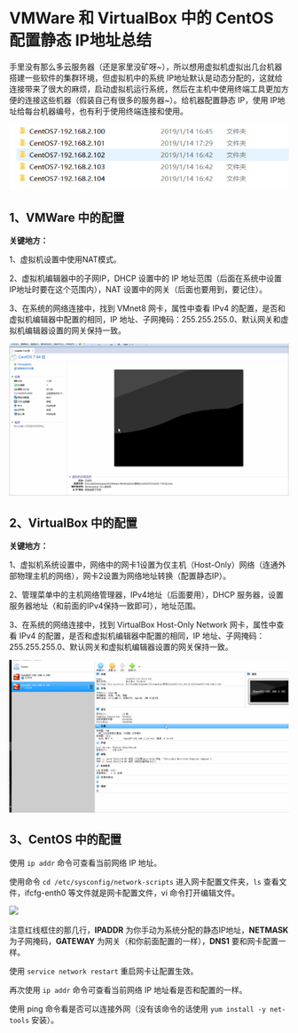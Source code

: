 # VMWare 和 VirtualBox 中的 CentOS 配置静态 IP地址总结

手里没有那么多云服务器（还是家里没矿呀~），所以想用虚拟机虚拟出几台机器搭建一些软件的集群环境，但虚拟机中的系统 IP地址默认是动态分配的，这就给连接带来了很大的麻烦，启动虚拟机运行系统，然后在主机中使用终端工具更加方便的连接这些机器（假装自己有很多的服务器~）。给机器配置静态 IP，使用 IP地址给每台机器编号，也有利于使用终端连接和使用。

![给机器编号](./images/给机器编号.png)

## 1、VMWare 中的配置

**关键地方：**

1、虚拟机设置中使用NAT模式。

2、虚拟机编辑器中的子网IP，DHCP 设置中的 IP 地址范围（后面在系统中设置IP地址时要在这个范围内），NAT 设置中的网关（后面也要用到，要记住）。

3、在系统的网络连接中，找到 VMnet8 网卡，属性中查看 IPv4 的配置，是否和虚拟机编辑器中配置的相同，IP 地址、子网掩码：255.255.255.0、默认网关和虚拟机编辑器设置的网关保持一致。

![VMWare方式](./images/VMWare方式.gif)

## 2、VirtualBox 中的配置

**关键地方：**

1、虚拟机系统设置中，网络中的网卡1设置为仅主机（Host-Only）网络（连通外部物理主机的网络），网卡2设置为网络地址转换（配置静态IP）。

2、管理菜单中的主机网络管理器，IPv4地址（后面要用），DHCP 服务器，设置服务器地址（和前面的IPv4保持一致即可），地址范围。

3、在系统的网络连接中，找到 VirtualBox Host-Only Network 网卡，属性中查看 IPv4 的配置，是否和虚拟机编辑器中配置的相同，IP 地址、子网掩码：255.255.255.0、默认网关和虚拟机编辑器设置的网关保持一致。

![VirtualBox方式](./images/VirtualBox方式.gif)

## 3、CentOS 中的配置

使用 `ip addr` 命令可查看当前网络 IP 地址。

使用命令 `cd /etc/sysconfig/network-scripts` 进入网卡配置文件夹，`ls` 查看文件，ifcfg-enth0 等文件就是网卡配置文件，vi 命令打开编辑文件。

![](D:\CodeWorkspace\KonwledgeBase\杂七杂八\软件相关\images\系统环境设置.png)

注意红线框住的那几行，**IPADDR** 为你手动为系统分配的静态IP地址，**NETMASK** 为子网掩码，**GATEWAY** 为网关（和你前面配置的一样），**DNS1** 要和网卡配置一样。

使用 `service network restart` 重启网卡让配置生效。

再次使用 `ip addr` 命令可查看当前网络 IP 地址看是否和配置的一样。

使用 ping 命令看是否可以连接外网（没有该命令的话使用 `yum install -y net-tools` 安装）。

